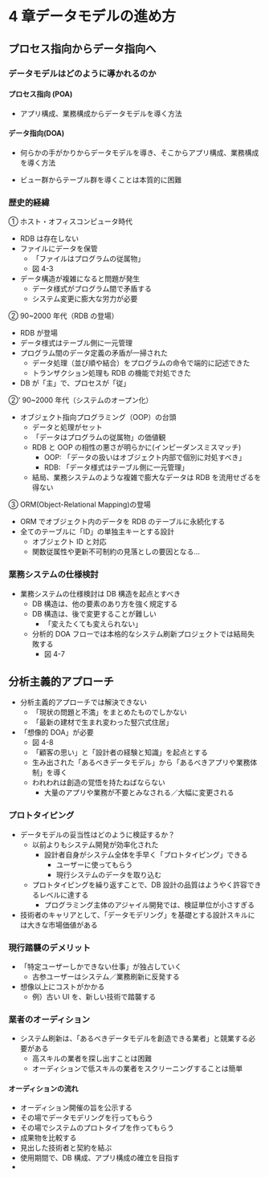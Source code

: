 <style>
.box{
  float: left;
}
.boxContainer{
  overflow: hidden;
}
</style>

# 4 章データモデルの進め方

## プロセス指向からデータ指向へ

### データモデルはどのように導かれるのか

#### プロセス指向 (POA)

- アプリ構成、業務構成からデータモデルを導く方法

#### データ指向(DOA)

- 何らかの手がかりからデータモデルを導き、そこからアプリ構成、業務構成を導く方法

- ビュー群からテーブル群を導くことは本質的に困難

### 歴史的経緯

① ホスト・オフィスコンピュータ時代

- RDB は存在しない
- ファイルにデータを保管
  - 「ファイルはプログラムの従属物」
  - 図 4-3
- データ構造が複雑になると問題が発生
  - データ様式がプログラム間で矛盾する
  - システム変更に膨大な労力が必要

② 90~2000 年代（RDB の登場）

- RDB が登場
- データ様式はテーブル側に一元管理
- プログラム間のデータ定義の矛盾が一掃された
  - データ処理（並び順や結合）をプログラムの命令で端的に記述できた
  - トランザクション処理も RDB の機能で対処できた
- DB が「主」で、プロセスが「従」

②' 90~2000 年代（システムのオープン化）

- オブジェクト指向プログラミング（OOP）の台頭
  - データと処理がセット
  - 「データはプログラムの従属物」の価値観
  - RDB と OOP の相性の悪さが明らかに(インピーダンスミスマッチ)
    - OOP: 「データの扱いはオブジェクト内部で個別に対処すべき」
    - RDB: 「データ様式はテーブル側に一元管理」
  - 結局、業務システムのような複雑で膨大なデータは RDB を流用せざるを得ない

③ ORM(Object-Relational Mapping)の登場

- ORM でオブジェクト内のデータを RDB のテーブルに永続化する
- 全てのテーブルに「ID」の単独主キーとする設計
  - オブジェクト ID と対応
  - 関数従属性や更新不可制約の見落としの要因となる...

### 業務システムの仕様検討

- 業務システムの仕様検討は DB 構造を起点とすべき
  - DB 構造は、他の要素のあり方を強く規定する
  - DB 構造は、後で変更することが難しい
    - 「変えたくても変えられない」
  - 分析的 DOA フローでは本格的なシステム刷新プロジェクトでは結局失敗する
    - 図 4-7

## 分析主義的アプローチ

- 分析主義的アプローチでは解決できない
  - 「現状の問題と不満」をまとめたものでしかない
  - 「最新の建材で生まれ変わった竪穴式住居」
- 「想像的 DOA」が必要
  - 図 4-8
  - 「顧客の思い」と「設計者の経験と知識」を起点とする
  - 生み出された「あるべきデータモデル」から「あるべきアプリや業務体制」を導く
  - われわれは創造の覚悟を持たねばならない
    - 大量のアプリや業務が不要とみなされる／大幅に変更される

### プロトタイピング

- データモデルの妥当性はどのように検証するか？
  - 以前よりもシステム開発が効率化された
    - 設計者自身がシステム全体を手早く「プロトタイピング」できる
      - ユーザーに使ってもらう
      - 現行システムのデータを取り込む
  - プロトタイピングを繰り返すことで、DB 設計の品質はようやく許容できるレベルに達する
    - プログラミング主体のアジャイル開発では、検証単位が小さすぎる
- 技術者のキャリアとして、「データモデリング」を基礎とする設計スキルには大きな市場価値がある

### 現行踏襲のデメリット

- 「特定ユーザーしかできない仕事」が独占していく
  - 古参ユーザーはシステム／業務刷新に反発する
- 想像以上にコストがかかる
  - 例）古い UI を、新しい技術で踏襲する

### 業者のオーディション

- システム刷新は、「あるべきデータモデルを創造できる業者」と競業する必要がある
  - 高スキルの業者を探し出すことは困難
  - オーディションで低スキルの業者をスクリーニングすることは簡単

#### オーディションの流れ

- オーディション開催の旨を公示する
- その場でデータモデリングを行ってもらう
- その場でシステムのプロトタイプを作ってもらう
- 成果物を比較する
- 見出した技術者と契約を結ぶ
- 使用期間で、DB 構成、アプリ構成の確立を目指す
-
